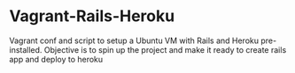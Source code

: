 # Vagrant-Rails-Heroku
Vagrant conf and script to setup a Ubuntu VM with Rails and Heroku pre-installed. Objective is to spin up the project and make it ready to create rails app and deploy to heroku
